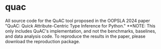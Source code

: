 # quac
All source code for the QuAC tool proposed in the OOPSLA 2024 paper "QuAC: Quick Attribute-Centric Type Inference for Python." **NOTE: This only includes QuAC's implementation, and not the benchmarks, baselines, and data analysis code. To reproduce the results in the paper, please download the reproduction package.
